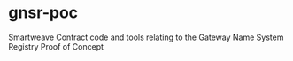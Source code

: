 # gnsr-poc
Smartweave Contract code and tools relating to the Gateway Name System Registry Proof of Concept
